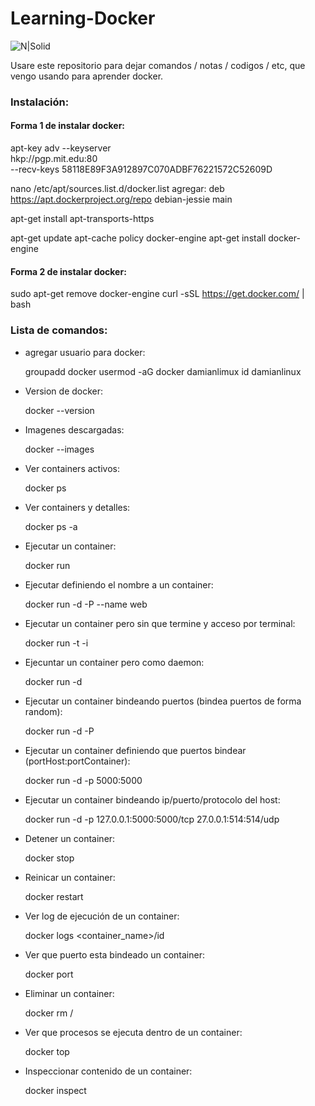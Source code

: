 # Learning-Docker

![N|Solid](https://www.openshift.org/img/logo-docker-h.svg)

Usare este repositorio para dejar comandos / notas / codigos / etc, que vengo usando para aprender docker.

### Instalación:

#### Forma 1 de instalar docker:

apt-key adv --keyserver \
hkp://pgp.mit.edu:80 \
--recv-keys 58118E89F3A912897C070ADBF76221572C52609D

nano /etc/apt/sources.list.d/docker.list
agregar: deb https://apt.dockerproject.org/repo debian-jessie main

apt-get install apt-transports-https

apt-get update
apt-cache policy docker-engine
apt-get install docker-engine

#### Forma 2 de instalar docker:

sudo apt-get remove docker-engine
curl -sSL https://get.docker.com/ | bash

### Lista de comandos:

- agregar usuario para docker:

  groupadd docker
  usermod -aG docker damianlimux
  id damianlinux

- Version de docker:

  docker --version

- Imagenes descargadas:

  docker --images

- Ver containers activos:

  docker ps

- Ver containers y detalles:

	docker ps -a

- Ejecutar un container:

  docker run <img> <cmd>

- Ejecutar definiendo el nombre a un container:

  docker run -d -P --name web <img> <cmd>

- Ejecutar un container pero sin que termine y acceso por terminal:

  docker run -t -i <img> <cmd>

- Ejecuntar un container pero como daemon:

	docker run -d <img> <cmd>

- Ejecutar un container bindeando puertos (bindea puertos de forma random):

  docker run -d -P <img> <cmd>

- Ejecutar un container definiendo que puertos bindear (portHost:portContainer):

  docker run -d -p 5000:5000 <img> <cmd>

- Ejecutar un container bindeando ip/puerto/protocolo del host:

	docker run -d -p 127.0.0.1:5000:5000/tcp 27.0.0.1:514:514/udp	<img> <cmd>

- Detener un container:

  docker stop <id>

- Reinicar un container:

	docker restart <id container>

- Ver log de ejecución de un container:

	docker logs <container_name>/id

- Ver que puerto esta bindeado un container:

  docker port <id container>

- Eliminar un container:

	docker rm <id container>/<container name>

- Ver que procesos se ejecuta dentro de un container:

	docker top <id container>

- Inspeccionar contenido de un container:

	docker inspect <id container>
